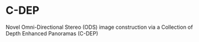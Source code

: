 # C-DEP
Novel Omni-Directional Stereo (ODS) image construction via a Collection of Depth Enhanced Panoramas (C-DEP)

